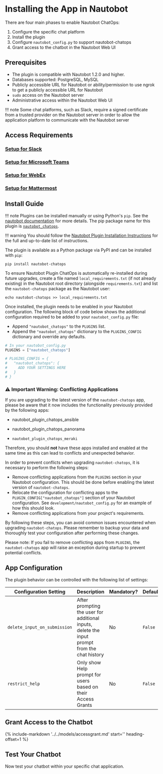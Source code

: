 # Installing the App in Nautobot

There are four main phases to enable Nautobot ChatOps:

1. Configure the specific chat platform
2. Install the plugin
3. Configure `nautobot_config.py` to support nautobot-chatops
4. Grant access to the chatbot in the Nautobot Web UI

## Prerequisites

- The plugin is compatible with Nautobot 1.2.0 and higher.
- Databases supported: PostgreSQL, MySQL
- Publicly accessible URL for Nautobot or ability/permission to use ngrok to get a publicly accessible URL for Nautobot
- `sudo` access on the Nautobot server
- Administrative access within the Nautobot Web UI

!!! note
    Some chat platforms, such as Slack, require a signed certificate from a trusted provider on the Nautobot server in order
    to allow the application platform to communicate with the Nautobot server

## Access Requirements

### [Setup for Slack](slack_setup.md)

### [Setup for Microsoft Teams](microsoft_teams_setup.md)

### [Setup for WebEx](webex_setup.md)

### [Setup for Mattermost](mattermost_setup.md)

## Install Guide

!!! note
    Plugins can be installed manually or using Python's `pip`. See the [nautobot documentation](https://nautobot.readthedocs.io/en/latest/plugins/#install-the-package) for more details. The pip package name for this plugin is [`nautobot_chatops`](https://pypi.org/project/nautobot_chatops/).

!!! warning
    You should follow the [Nautobot Plugin Installation Instructions](https://nautobot.readthedocs.io/en/stable/plugins/#installing-plugins) for the full and up-to-date list of instructions.

The plugin is available as a Python package via PyPI and can be installed with `pip`:

```shell
pip install nautobot-chatops
```

To ensure Nautobot Plugin ChatOps is automatically re-installed during future upgrades, create a file named `local_requirements.txt` (if not already existing) in the Nautobot root directory (alongside `requirements.txt`) and list the `nautobot-chatops` package as the Nautobot user:

```no-highlight
echo nautobot-chatops >> local_requirements.txt
```

Once installed, the plugin needs to be enabled in your Nautobot configuration. The following block of code below shows the additional configuration required to be added to your `nautobot_config.py` file:

- Append `"nautobot_chatops"` to the `PLUGINS` list.
- Append the `"nautobot_chatops"` dictionary to the `PLUGINS_CONFIG` dictionary and override any defaults.

```python
# In your nautobot_config.py
PLUGINS = ["nautobot_chatops"]

# PLUGINS_CONFIG = {
#   "nautobot_chatops": {
#     ADD YOUR SETTINGS HERE
#   }
# }
```

### ⚠️ Important Warning: Conflicting Applications

If you are upgrading to the latest version of the `nautobot-chatops` app, please be aware that it now includes the functionality previously provided by the following apps:

- nautobot_plugin_chatops_ansible
- nautobot_plugin_chatops_panorama

- `nautobot_plugin_chatops_meraki`

Therefore, you should **not** have these apps installed and enabled at the same time as this can lead to conflicts and unexpected behavior.

In order to prevent conflicts when upgrading `nautobot-chatops`, it is necessary to perform the following steps:

- Remove conflicting applications from the `PLUGINS` section in your Nautobot configuration. This should be done before enabling the latest version of `nautobot-chatops`.
- Relocate the configuration for conflicting apps to the `PLUGIN_CONFIG["nautobot_chatops"]` section of your Nautobot configuration. See `development/nautobot_config.py` for an example of how this should look.
- Remove conflicting applications from your project's requirements.

By following these steps, you can avoid common issues encountered when upgrading `nautobot-chatops`. Please remember to backup your data and thoroughly test your configuration after performing these changes.

Please note: If you fail to remove conflicting apps from `PLUGINS`, the `nautobot-chatops` app will raise an exception during startup to prevent potential conflicts.

## App Configuration

The plugin behavior can be controlled with the following list of settings:

| Configuration Setting        | Description | Mandatory? | Default |
| ---------------------------- | ----------- | ---------- | ------- |
| `delete_input_on_submission` | After prompting the user for additional inputs, delete the input prompt from the chat history | No | `False` |
| `restrict_help` | Only show Help prompt for users based on their Access Grants | No | `False` |

## Grant Access to the Chatbot

{%
    include-markdown '../../models/accessgrant.md'
    start='<!--access-grant-->'
    heading-offset=1
%}

## Test Your Chatbot

Now test your chatbot within your specific chat application.

